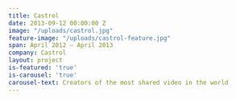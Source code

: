 ```yaml
---
title: Castrol
date: 2013-09-12 00:00:00 Z
image: "/uploads/castrol.jpg"
feature-image: "/uploads/castrol-feature.jpg"
span: April 2012 – April 2013
company: Castrol
layout: project
is-featured: 'true'
is-carousel: 'true'
carousel-text: Creators of the most shared video in the world
---
```



